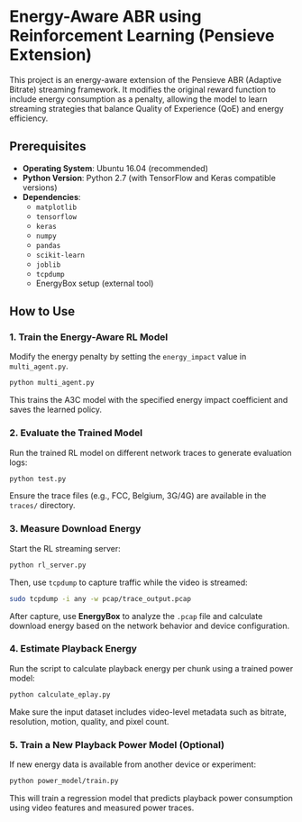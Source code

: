 # Energy-Aware ABR using Reinforcement Learning (Pensieve Extension)

This project is an energy-aware extension of the Pensieve ABR (Adaptive Bitrate) streaming framework. It modifies the original reward function to include energy consumption as a penalty, allowing the model to learn streaming strategies that balance Quality of Experience (QoE) and energy efficiency.

##  Prerequisites

- **Operating System**: Ubuntu 16.04 (recommended)
- **Python Version**: Python 2.7 (with TensorFlow and Keras compatible versions)
- **Dependencies**:
  - `matplotlib`
  - `tensorflow`
  - `keras`
  - `numpy`
  - `pandas`
  - `scikit-learn`
  - `joblib`
  - `tcpdump`
  - EnergyBox setup (external tool)

##  How to Use

### 1. Train the Energy-Aware RL Model

Modify the energy penalty by setting the `energy_impact` value in `multi_agent.py`.

```bash
python multi_agent.py
```

This trains the A3C model with the specified energy impact coefficient and saves the learned policy.

### 2. Evaluate the Trained Model

Run the trained RL model on different network traces to generate evaluation logs:

```bash
python test.py
```

Ensure the trace files (e.g., FCC, Belgium, 3G/4G) are available in the `traces/` directory.

### 3. Measure Download Energy

Start the RL streaming server:

```bash
python rl_server.py
```

Then, use `tcpdump` to capture traffic while the video is streamed:

```bash
sudo tcpdump -i any -w pcap/trace_output.pcap
```

After capture, use **EnergyBox** to analyze the `.pcap` file and calculate download energy based on the network behavior and device configuration.

### 4. Estimate Playback Energy

Run the script to calculate playback energy per chunk using a trained power model:

```bash
python calculate_eplay.py
```

Make sure the input dataset includes video-level metadata such as bitrate, resolution, motion, quality, and pixel count.

### 5. Train a New Playback Power Model (Optional)

If new energy data is available from another device or experiment:

```bash
python power_model/train.py
```

This will train a regression model that predicts playback power consumption using video features and measured power traces.

